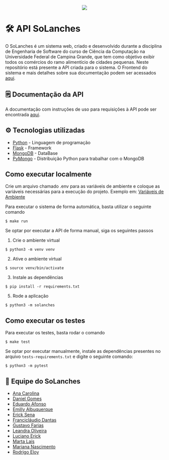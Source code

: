 <p align=center>
  <img
 src="https://user-images.githubusercontent.com/50140771/128561548-3a8d25e1-c2a3-46ef-94f7-4447fcdc0a97.png"/> 
</p>

# 🛠️ API SoLanches

O SoLanches é um sistema web, criado e desenvolvido durante a disciplina de Engenharia de Software do curso de Ciência da Computação na Universidade Federal de Campina Grande, que tem como objetivo exibir todos os comércios do ramo alimentício de cidades pequenas. Neste repositório está presente a API criada para o sistema. O Frontend do sistema e mais detalhes sobre sua documentação podem ser acessados [aqui](https://github.com/SoLanches/Frontend-SoLanches).

## 🗒️ Documentação da API

A documentação com instruções de uso para requisições à API pode ser encontrada [aqui](api.md).

## ⚙️ Tecnologias utilizadas

- [Python](https://python.org/) - Linguagem de programação
- [Flask](https://flask.palletsprojects.com/en/2.0.x/) - Framework
- [MongoDB](https://docs.mongodb.com/) - DataBase
- [PyMongo](https://pymongo.readthedocs.io/en/stable/) - Distribuição Python para trabalhar com o MongoDB

## Como executar localmente

Crie um arquivo chamado .env para as variáveis de ambiente e coloque as variáveis necessárias para a execução do projeto. Exemplo em:
[Variáveis de Ambiente](https://github.com/SoLanches/API-SoLanches/blob/feature/variaveis_ambiente/.env.example)

Para executar o sistema de forma automática, basta utilizar o seguinte comando

```
$ make run
```

Se optar por executar a API de forma manual, siga os seguintes passos

1. Crie o ambiente virtual
```
$ python3 -m venv venv
```

2. Ative o ambiente virtual
```
$ source venv/bin/activate
```

3. Instale as dependências 
```
$ pip install -r requirements.txt
```

5. Rode a aplicação
``` 
$ python3 -m solanches
```

## Como executar os testes

Para executar os testes, basta rodar o comando

```
$ make test
```

Se optar por executar manualmente, instale as dependências presentes no arquivo `tests-requirements.txt` e digite o seguinte comando:

```
$ python3 -m pytest
```

## 📌 Equipe do SoLanches

- [Ana Carolina](https://github.com/anacarolinacv)
- [Daniel Gomes](https://github.com/dnlgomesl)
- [Eduardo Afonso](https://github.com/EduardoNunes5)
- [Emilly Albuquerque](https://github.com/emys-alb)
- [Erick Sena](https://github.com/erickems)
- [Francicláudio Dantas](https://github.com/claudiodantas)
- [Gustavo Farias](https://github.com/GusttaFS)
- [Leandra Oliveira](https://github.com/LeandraOS)
- [Luciano Erick](https://github.com/LucianErick)
- [Marta Laís](https://github.com/martalais)
- [Mariana Nascimento](https://github.com/marianasn)
- [Rodrigo Eloy](https://github.com/RodrigoEC)

